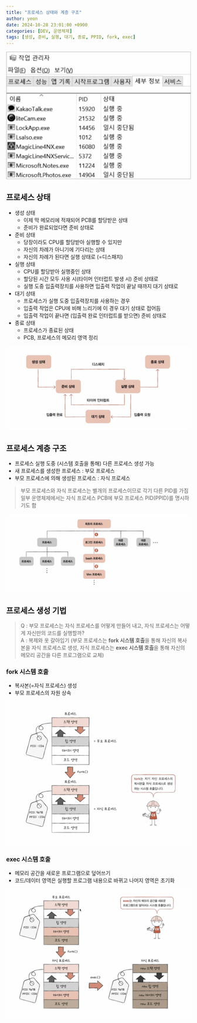 ```yaml
---
title: "프로세스 상태와 계층 구조"
author: yeon
date: 2024-10-28 23:01:00 +0900
categories: [DEV, 운영체제]
tags: [생성, 준비, 실행, 대기, 종료, PPID, fork, exec]
---
```


![alt text](/assets/img/운영체제/프로세스상태와계층구조/image.png)

## 프로세스 상태

- 생성 상태
    - 이제 막 메모리에 적재되어 PCB를 할당받은 상태
    - 준비가 완료되었다면 준비 상태로
- 준비 상태
    - 당장이라도 CPU를 할당받아 실행할 수 있지만
    - 자신의 차례가 아니기에 기다리는 상태
    - 자신의 차례가 된다면 실행 상태로 (=디스패치)
- 실행 상태
    - CPU를 할당받아 실행중인 상태
    - 할당된 시간 모두 사용 시(타이머 인터럽트 발생 시) 준비 상태로
    - 실행 도중 입출력장치를 사용하면 입출력 작업이 끝날 때까지 대기 상태로
- 대기 상태
    - 프로세스가 실행 도중 입출력장치를 사용하는 경우
    - 입출력 작업은 CPU에 비해 느리기에 이 경우 대기 상태로 접어듬
    - 입출력 작업이 끝나면 (입출력 완료 인터럽트를 받으면) 준비 상태로
- 종료 상태
    - 프로세스가 종료된 상태
    - PCB, 프로세스의 메모리 영역 정리

![alt text](/assets/img/운영체제/프로세스상태와계층구조/image-1.png)

## 프로세스 계층 구조

- 프로세스 실행 도중 (시스템 호출을 통해) 다른 프로세스 생성 가능
- 새 프로세스를 생성한 프로세스 : 부모 프로세스
- 부모 프로세스에 의해 생성된 프로세스 : 자식 프로세스

> 부모 프로세스와 자식 프로세스는 별개의 프로세스이므로 각기 다른 PID를 가짐   
일부 운영체제에서는 자식 프로세스 PCB에 부모 프로세스 PID(PPID)를 명시하기도 함

![alt text](/assets/img/운영체제/프로세스상태와계층구조/image-2.png)

## 프로세스 생성 기법

> Q : 부모 프로세스는 자식 프로세스를 어떻게 만들어 내고, 자식 프로세스는 어떻게 자신만의 코드를 실행할까?   
A : 복제와 옷 갈아입기 (부모 프로세스는 **fork 시스템 호출**을 통해 자신의 복사본을 자식 프로세스로 생성, 자식 프로세스는 **exec 시스템 호출**을 통해 자신의 메모리 공간을 다른 프로그램으로 교체)

### fork 시스템 호출

- 복사본(=자식 프로세스) 생성
- 부모 프로세스의 자원 상속

![alt text](/assets/img/운영체제/프로세스상태와계층구조/image-3.png)

### exec 시스템 호출

- 메모리 공간을 새로운 프로그램으로 덮어쓰기
- 코드/데이터 영역은 실행할 프로그램 내용으로 바뀌고 나머지 영역은 초기화

![alt text](/assets/img/운영체제/프로세스상태와계층구조/image-4.png)